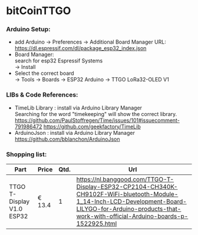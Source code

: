 # bitCoinTTGO


### Arduino Setup:
- add Arduino -> Preferences -> Additional Board Manager URL:<br>
  https://dl.espressif.com/dl/package_esp32_index.json <br>
- Board Manager:<br>
  search for esp32 Espressif Systems<br>
  -> Install
- Select the correct board<br>
  -> Tools -> Boards -> ESP32 Arduino -> TTGO LoRa32-OLED V1
   
### LIBs & Code References:
- TimeLib Library : install via Arduino Library Manager<br>
  Searching for the word "timekeeping" will show the correct library.
  https://github.com/PaulStoffregen/Time/issues/101#issuecomment-791986472
  https://github.com/geekfactory/TimeLib
- ArduinoJson : install via Arduino Library Manager<br>
  https://github.com/bblanchon/ArduinoJson
  

### Shopping list:
Part|Price|Qtd.|Url
---|---|---|---
TTGO T-Display V1.0 ESP32 |€ 13.4|1|https://nl.banggood.com/TTGO-T-Display-ESP32-CP2104-CH340K-CH9102F-WiFi-bluetooth-Module-1_14-Inch-LCD-Development-Board-LILYGO-for-Arduino-products-that-work-with-official-Arduino-boards-p-1522925.html

